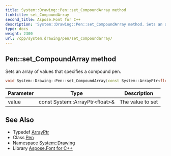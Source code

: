 ```yaml
---
title: System::Drawing::Pen::set_CompoundArray method
linktitle: set_CompoundArray
second_title: Aspose.Font for C++
description: 'System::Drawing::Pen::set_CompoundArray method. Sets an array of values that specifies a compound pen in C++.'
type: docs
weight: 2300
url: /cpp/system.drawing/pen/set_compoundarray/
---
```

## Pen::set_CompoundArray method


Sets an array of values that specifies a compound pen.

```cpp
void System::Drawing::Pen::set_CompoundArray(const System::ArrayPtr<float> &value)
```


| Parameter | Type | Description |
| --- | --- | --- |
| value | const System::ArrayPtr\<float\>\& | The value to set |

## See Also

* Typedef [ArrayPtr](../../../system/arrayptr/)
* Class [Pen](../)
* Namespace [System::Drawing](../../)
* Library [Aspose.Font for C++](../../../)
